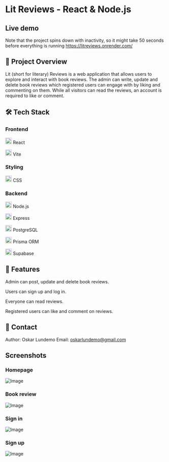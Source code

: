 # Lit Reviews - React & Node.js


## Live demo 

Note that the project spins down with inactivity, so it might take 50 seconds before everything is running
https://litreviews.onrender.com/


## 📌 Project Overview

Lit (short for literary) Reviews is a web application that allows users to explore and interact with book reviews. The admin can write, update and delete book reviews which registered users can engage with by liking and commenting on them. While all visitors can read the reviews, an account is required to like or comment.

## 🛠 Tech Stack

### Frontend
 
<img src="https://github.com/user-attachments/assets/8e9dc8b3-34f3-4d8a-85ee-b6855f5cfd9f" width="20" height="20"> React


<img src="https://github.com/user-attachments/assets/2fa439e3-c53c-43dd-a9b3-15640b7df4e1" width="20" height="20"> Vite


### Styling

<img src="https://github.com/user-attachments/assets/fbf0b28a-c829-4c27-b6e8-400eda2095ee" width="20" height="20"> CSS 


### Backend

<img src="https://github.com/user-attachments/assets/a9f78615-dbff-4047-bc6f-f83386718c14" width="20" height="20"> Node.js 


<img src="https://github.com/user-attachments/assets/ecfabc38-1f1c-4996-a2c0-c4f563544a35" width="20" height="20"> Express


<img src="https://github.com/user-attachments/assets/8fa26c4a-7b3f-4037-96d0-d78d79f3021e" width="20" height="20"> PostgreSQL 


<img src="https://github.com/user-attachments/assets/0ed061bf-380d-4549-9f88-b2816634ed71" width="20" height="20"> Prisma ORM 

<img src="https://github.com/user-attachments/assets/d6d75482-506f-4456-9a2a-ac04db885285" width="20" height="20"> Supabase


## 📌 Features

Admin can post, update and delete book reviews.

Users can sign up and log in.

Everyone can read reviews.

Registered users can like and comment on reviews.

## 📧 Contact

Author: Oskar Lundemo
Email: oskarlundemo@gmail.com


## Screenshots 

### Homepage
![Image](https://github.com/user-attachments/assets/b0b794b2-cb50-432a-8f6f-a5a8cff71640)

### Book review
![Image](https://github.com/user-attachments/assets/1395179a-21bf-40d2-8752-646b77f8324f)

### Sign in 
![Image](https://github.com/user-attachments/assets/b147dca3-33ab-4295-9058-65813ca15bcc)

### Sign up
![Image](https://github.com/user-attachments/assets/f0dabbe6-fd64-491c-a243-f2fe08f36621)
